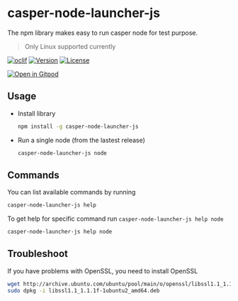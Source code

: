 # casper-node-launcher-js

The npm library makes easy to run casper node for test purpose.

> Only Linux supported currently

[![oclif](https://img.shields.io/badge/cli-oclif-brightgreen.svg)](https://oclif.io)
[![Version](https://img.shields.io/npm/v/casper-node-launcher-js.svg)](https://npmjs.org/package/casper-node-launcher-js)
[![License](https://img.shields.io/npm/l/casper-node-launcher-js.svg)](https://github.com/casper-network/casper-node-launcher/blob/main/package.json)

[![Open in Gitpod](https://gitpod.io/button/open-in-gitpod.svg)](https://gitpod.io/from-referrer/)

## Usage

- Install library

  ```sh
  npm install -g casper-node-launcher-js
  ```

- Run a single node (from the lastest release)

  ```sh
  casper-node-launcher-js node
  ```

## Commands

You can list available commands by running

```sh
casper-node-launcher-js help
```

To get help for specific command run `casper-node-launcher-js help node`

```sh
casper-node-launcher-js help node
```

## Troubleshoot

If you have problems with OpenSSL, you need to install OpenSSL

```sh
wget http://archive.ubuntu.com/ubuntu/pool/main/o/openssl/libssl1.1_1.1.1f-1ubuntu2_amd64.deb # make sure library is compatible with your os.
sudo dpkg -i libssl1.1_1.1.1f-1ubuntu2_amd64.deb
```
